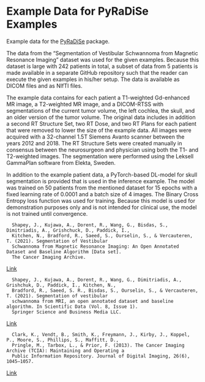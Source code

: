 Example Data for PyRaDiSe Examples
==================================

Example data for the [PyRaDiSe](https://pyradise.readthedocs.io/en/latest/index.html) package.


The data from the “Segmentation of Vestibular Schwannoma from Magnetic Resonance Imaging” dataset was used for the given examples. Because this dataset is large with 242 patients in total, a subset of data from 5 patients is made available in a separate GitHub repository such that the reader can execute the given examples in his/her setup. The data is available as DICOM files and as NIfTI files.

The example data contains for each patient a T1-weighted Gd-enhanced MR image, a T2-weighted MR image, and a DICOM-RTSS with segmentations of the current tumor volume, the left cochlea, the skull, and an older version of the tumor volume. The original data includes in addition a second RT Structure Set, two RT Dose, and two RT Plans for each patient that were removed to lower the size of the example data. All images were acquired with a 32-channel 1.5T Siemens Avanto scanner between the years 2012 and 2018. The RT Structure Sets were created manually in consensus between the neurosurgeon and physician using both the T1- and T2-weighted images. The segmentation were performed using the Leksell GammaPlan software from Elekta, Sweden.

In addition to the example patient data, a PyTorch-based DL-model for skull segmentation is provided that is used in the inference example. The model was trained on 50 patients from the mentioned dataset for 15 epochs with a fixed learning rate of 0.0001 and a batch size of 4 images. The Binary Cross Entropy loss function was used for training. Because this model is used for demonstration purposes only and is not intended for clinical use, the model is not trained until convergence.


```none
  Shapey, J., Kujawa, A., Dorent, R., Wang, G., Bisdas, S., Dimitriadis, A., Grishchuck, D., Paddick, I.,
  Kitchen, N., Bradford, R., Saeed, S., Ourselin, S., & Vercauteren, T. (2021). Segmentation of Vestibular
  Schwannoma from Magnetic Resonance Imaging: An Open Annotated Dataset and Baseline Algorithm [Data set].
  The Cancer Imaging Archive.
```
[Link](https://doi.org/10.7937/TCIA.9YTJ-5Q73)

```none
  Shapey, J., Kujawa, A., Dorent, R., Wang, G., Dimitriadis, A., Grishchuk, D., Paddick, I., Kitchen, N.,
  Bradford, R., Saeed, S. R., Bisdas, S., Ourselin, S., & Vercauteren, T. (2021). Segmentation of vestibular
  schwannoma from MRI, an open annotated dataset and baseline algorithm. In Scientific Data (Vol. 8, Issue 1).
  Springer Science and Business Media LLC.
```
[Link](https://doi.org/10.1038/s41597-021-01064-w.)

```none
  Clark, K., Vendt, B., Smith, K., Freymann, J., Kirby, J., Koppel, P., Moore, S., Phillips, S., Maffitt, D.,
  Pringle, M., Tarbox, L., & Prior, F. (2013). The Cancer Imaging Archive (TCIA): Maintaining and Operating a
  Public Information Repository. Journal of Digital Imaging, 26(6), 1045–1057.
```
[Link](https://doi.org/10.1007/s10278-013-9622-7)
